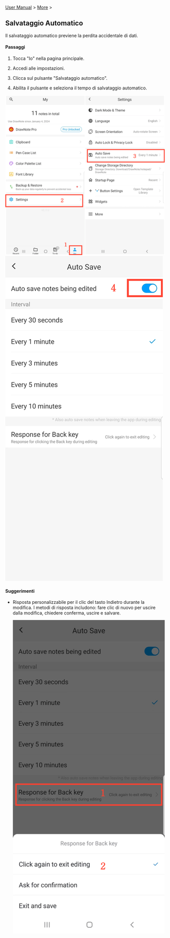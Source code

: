 [User Manual](/dragonnest/drawnote/manual/en) > [More](/dragonnest/drawnote/manual/en/more) >

Salvataggio Automatico
---
Il salvataggio automatico previene la perdita accidentale di dati.

#### Passaggi

1. Tocca "Io" nella pagina principale.

2. Accedi alle impostazioni.

3. Clicca sul pulsante "Salvataggio automatico".

4. Abilita il pulsante e seleziona il tempo di salvataggio automatico.

![Salvataggio Automatico 1](imgs/autosave.png)
![Salvataggio Automatico 2](imgs/autosave1.png)

#### Suggerimenti
- Risposta personalizzabile per il clic del tasto Indietro durante la modifica. I metodi di risposta includono: fare clic di nuovo per uscire dalla modifica, chiedere conferma, uscire e salvare.

  ![Salvataggio Automatico 3](imgs/autosave2.png)